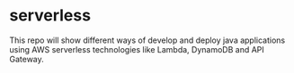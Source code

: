 # serverless
This repo will show different ways of develop and deploy java applications using AWS serverless technologies like Lambda, DynamoDB and API Gateway.
